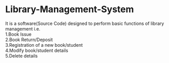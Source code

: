 # Library-Management-System
It is a software(Source Code) designed to perform basic functions of library management i.e.
<br>1.Book Issue
<br>2.Book Return/Deposit
<br>3.Registration of a new book/student
<br>4.Modify book/student details
<br>5.Delete details
